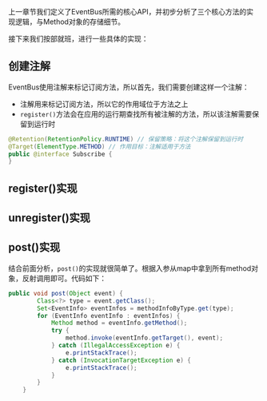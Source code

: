 上一章节我们定义了EventBus所需的核心API，并初步分析了三个核心方法的实现逻辑，与Method对象的存储细节。

接下来我们按部就班，进行一些具体的实现：


## 创建注解

EventBus使用注解来标记订阅方法，所以首先，我们需要创建这样一个注解：
* 注解用来标记订阅方法，所以它的作用域位于方法之上
* `register()`方法会在应用的运行期查找所有被注解的方法，所以该注解需要保留到运行时

```java
@Retention(RetentionPolicy.RUNTIME) // 保留策略：将这个注解保留到运行时
@Target(ElementType.METHOD) // 作用目标：注解适用于方法
public @interface Subscribe {
}
```

## register()实现

## unregister()实现

## post()实现

结合前面分析，`post()`的实现就很简单了。根据入参从map中拿到所有method对象，反射调用即可。代码如下：
```java
public void post(Object event) {
        Class<?> type = event.getClass();
        Set<EventInfo> eventInfos = methodInfoByType.get(type);
        for (EventInfo eventInfo : eventInfos) {
            Method method = eventInfo.getMethod();
            try {
                method.invoke(eventInfo.getTarget(), event);
            } catch (IllegalAccessException e) {
                e.printStackTrace();
            } catch (InvocationTargetException e) {
                e.printStackTrace();
            }
        }
    }
```
